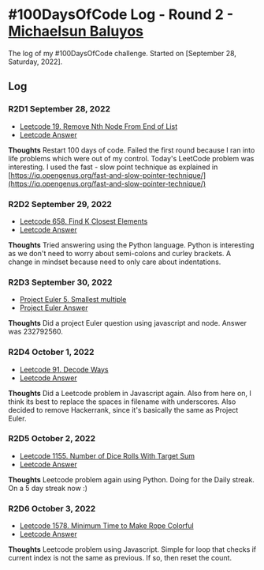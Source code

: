 # #100DaysOfCode Log - Round 2 - [Michaelsun Baluyos](https://www.MichaelBalyuos.com)

The log of my #100DaysOfCode challenge. Started on [September 28, Saturday, 2022].

## Log

### R2D1 September 28, 2022
- [Leetcode 19. Remove Nth Node From End of List](https://leetcode.com/problems/remove-nth-node-from-end-of-list/)
- [Leetcode Answer](Leetcode/19_Remove_Nth_Node_From_End_of_List.java)

**Thoughts** Restart 100 days of code. Failed the first round because I ran into life problems which were out of my control. Today's LeetCode problem was interesting. I used the fast - slow point technique as explained in [https://iq.opengenus.org/fast-and-slow-pointer-technique/](https://iq.opengenus.org/fast-and-slow-pointer-technique/)

### R2D2 September 29, 2022
- [Leetcode 658. Find K Closest Elements](https://leetcode.com/problems/find-k-closest-elements/)
- [Leetcode Answer](Leetcode/658_Find_K_Closest_Elements.py)

**Thoughts** Tried answering using the Python language. Python is interesting as we don't need to worry about semi-colons and curley brackets. A change in mindset because need to only care about indentations.

### R2D3 September 30, 2022
- [Project Euler 5. Smallest multiple](https://projecteuler.net/problem=5)
- [Project Euler Answer](Euler/5_Smallest_Multiple.js)

**Thoughts** Did a project Euler question using javascript and node. Answer was 232792560.

### R2D4 October 1, 2022
- [Leetcode 91. Decode Ways](https://leetcode.com/problems/decode-ways/)
- [Leetcode Answer](Leetcode/91_Decode_Ways.js)

**Thoughts** Did a Leetcode problem in Javascript again. Also from here on, I think its best to replace the spaces in filename with underscores. Also decided to remove Hackerrank, since it's basically the same as Project Euler.

### R2D5 October 2, 2022
- [Leetcode 1155. Number of Dice Rolls With Target Sum](https://leetcode.com/problems/number-of-dice-rolls-with-target-sum/)
- [Leetcode Answer](Leetcode/1155_Number_of_Dice_Rolls_With_Target_Sum.py)

**Thoughts** Leetcode problem again using Python. Doing for the Daily streak. On a 5 day streak now :)

### R2D6 October 3, 2022
- [Leetcode 1578. Minimum Time to Make Rope Colorful](https://leetcode.com/problems/minimum-time-to-make-rope-colorful/)
- [Leetcode Answer](Leetcode/1578_Minimum_Time_to_Make_Rope_Colorful.js)

**Thoughts** Leetcode problem using Javascript. Simple for loop that checks if current index is not the same as previous. If so, then reset the count.